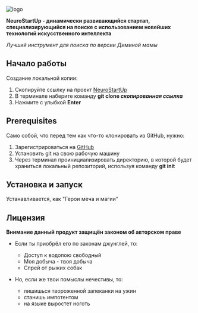 ![logo](https://camo.githubusercontent.com/c6727c717cad1e4820481abb87524f90782445c5/68747470733a2f2f692e696d6775722e636f6d2f495a4f525769492e706e67)

**NeuroStartUp - динамически развивающийся стартап, специализирующийся на поиске с использованием новейших технологий искусственного интеллекта** 

*Лучший инструмент для поиска по версии Диминой мамы*

## Начало работы
Создание локальной копии:
1. Скопируйте ссылку на проект [NeuroStartUp](https://github.com/cladendas/netology-GIT-HW-1.1.git)
2. В терминале наберите команду **git clone *скопированная ссылка***
3. Нажмите с улыбкой **Enter**

## Prerequisites
Само собой, что перед тем как что-то клонировать из GitHub, нужно:
1. Зарегистрироваться на [GitHub](https://github.com)
2. Установить git на свою рабочую машину
3. Через терминал проинициализировать директорию, в которой будет храниться локальный репозиторий, используя команду **git init**

## Установка и запуск
Устанавливается, как "Герои меча и магии"

## Лицензия
**Внимание данный продукт защищён законом об авторском праве**
* Если ты приобрёл его по законам джунглей, то:
	* Доступ к водопою свободный
	* Моя добыча - твоя добыча
	* Спрей от рыжих собак

* Но, если же твои помыслы нечестивы, то:
	* лишишься твороженной запеканки на ужин
	* станишь импотентом
	* на языке выростет ноготь